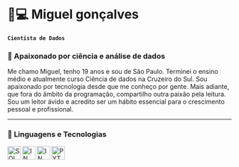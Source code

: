 # 🎲💻 Miguel gonçalves

**`Cientista de Dados`**

### 💚 Apaixonado por ciência e análise de dados

Me chamo Miguel, tenho 19 anos e sou de São Paulo. Terminei o ensino médio e atualmente curso
Ciência de dados na Cruzeiro do Sul. Sou apaixonado por tecnologia desde que me conheço por gente. 
Mais adiante, que fora do âmbito da programação, compartilho outra paixão pela leitura. 
Sou um leitor ávido e acredito ser um hábito essencial para o crescimento pessoal e profissional. 

---

### 🤖 Linguagens e Tecnologias

<img
align="left" 
alt="SQL"
title="SQL" 
width="30px" 
src="https://cdn.jsdelivr.net/gh/devicons/devicon@latest/icons/azuresqldatabase/azuresqldatabase-original.svg"
/>

<img
align="left" 
alt="IN"
title="IN" 
width="30px" 
src="https://cdn.jsdelivr.net/gh/devicons/devicon@latest/icons/linkedin/linkedin-original.svg" />



<img 
align="left" 
alt="IN"
title="IN" 
width="30px" src="https://cdn.jsdelivr.net/gh/devicons/devicon@latest/icons/vscode/vscode-original.svg" />

<img
align="left" 
alt="PYTHON"
title="PYTHON" 
width="30px" 
style="padding-right: 10px;" 
src="https://cdn.jsdelivr.net/gh/devicons/devicon@latest/icons/python/python-original.svg" />
<br/>
<br/>
